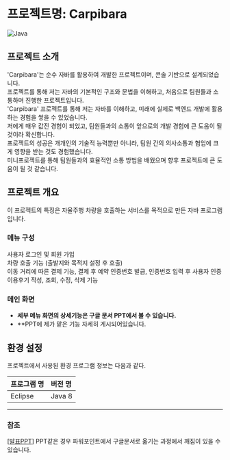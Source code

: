# 프로젝트명: Carpibara

![Java](https://img.shields.io/badge/java-%23ED8B00.svg?style=for-the-badge&logo=openjdk&logoColor=white) <br />


## 프로젝트 소개

'Carpibara'는 순수 자바를 활용하여 개발한 프로젝트이며, 콘솔 기반으로 설계되었습니다. <br />
프로젝트를 통해 저는 자바의 기본적인 구조와 문법을 이해하고, 처음으로 팀원들과 소통하며 진행한 프로젝트입니다.  <br />
'Carpibara' 프로젝트를 통해 저는 자바를 이해하고, 미래에 실제로 백엔드 개발에 활용하는 경험을 쌓을 수 있었습니다.  <br />
저에게 매우 값진 경험이 되었고, 팀원들과의 소통이 앞으로의 개발 경험에 큰 도움이 될 것이라 확신합니다.  <br />
프로젝트의 성공은 개개인의 기술적 능력뿐만 아니라, 팀원 간의 의사소통과 협업에 크게 영향을 받는 것도 경험했습니다. <br />
미니프로젝트를 통해 팀원들과의 효율적인 소통 방법을 배웠으며 향후 프로젝트에 큰 도움이 될 것 같습니다. <br />


## 프로젝트 개요

이 프로젝트의 특징은 자율주행 차량을 호출하는 서비스를 목적으로 만든 자바 프로그램입니다. <br />

### 메뉴 구성

사용자 로그인 및 회원 가입  <br />
차량 호출 기능 (출발지와 목적지 설정 후 호출)  <br />
이동 거리에 따른 결제 기능, 결제 후 예약 인증번호 발급, 인증번호 입력 후 사용자 인증  <br />
이용후기 작성, 조회, 수정, 삭제 기능  <br />

### 메인 화면


- **세부 메뉴 화면의 상세기능은 구글 문서 PPT에서 볼 수 있습니다.**
- **PPT에 제가 맡은 기능 자세히 게시되어있습니다.


## 환경 설정

프로젝트에서 사용된 환경 프로그램 정보는 다음과 같다.

| 프로그램 명 | 버전 명  |
| :---------- | :------- |
| Eclipse	    | Java 8   |


---

### 참조

[[발표PPT](https://docs.google.com/presentation/d/e/2PACX-1vRt1IH_ObchimtJcwiYCZN3KiTdET9hcN6tVSs-pJ2udPDf5QCIGFyzdyNdFF1fDM6SZZd0d_KRtmIH/pub?start=false&loop=false&delayms=3000)]
PPT같은 경우 파워포인트에서 구글문서로 옮기는 과정에서 깨짐이 있을 수 있습니다.


